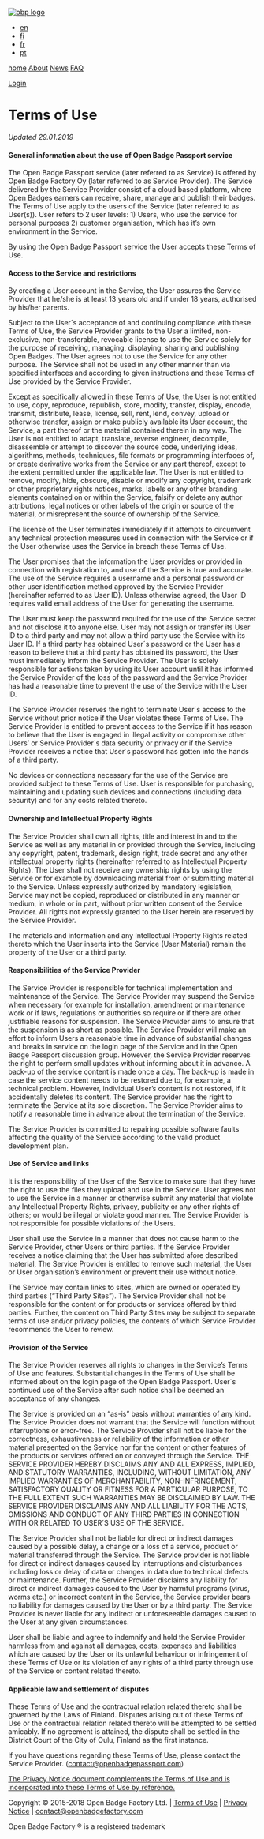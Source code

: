 [![obp logo](/theme/img/logo.png)](https://openbadgepassport.com/ "to index")

[](#)

* [en](https://openbadgepassport.com/terms/)
* [fi](https://openbadgepassport.com/terms-fi/)
* [fr](https://openbadgepassport.com/terms-fr/)
* [pt](https://openbadgepassport.com/terms-pt/)

[home](https://openbadgepassport.com/) [About](https://openbadgepassport.com/about/) [News](https://openbadgepassport.com/news/) [FAQ](https://openbadgepassport.com/faq/)

[Login](https://openbadgepassport.com/app/user/login/en)

Terms of Use
============

_Updated 29.01.2019_

#### **General information about the use of Open Badge Passport service**

The Open Badge Passport service (later referred to as Service) is offered by Open Badge Factory Oy (later referred to as Service Provider). The Service delivered by the Service Provider consist of a cloud based platform, where Open Badges earners can receive, share, manage and publish their badges. The Terms of Use apply to the users of the Service (later referred to as User(s)). User refers to 2 user levels: 1) Users, who use the service for personal purposes 2) customer organisation, which has it’s own environment in the Service.

By using the Open Badge Passport service the User accepts these Terms of Use.

#### **Access to the Service and restrictions**

By creating a User account in the Service, the User assures the Service Provider that he/she is at least 13 years old and if under 18 years, authorised by his/her parents.

Subject to the User´s acceptance of and continuing compliance with these Terms of Use, the Service Provider grants to the User a limited, non-exclusive, non-transferable, revocable license to use the Service solely for the purpose of receiving, managing, displaying, sharing and publishing Open Badges. The User agrees not to use the Service for any other purpose. The Service shall not be used in any other manner than via specified interfaces and according to given instructions and these Terms of Use provided by the Service Provider.

Except as specifically allowed in these Terms of Use, the User is not entitled to use, copy, reproduce, republish, store, modify, transfer, display, encode, transmit, distribute, lease, license, sell, rent, lend, convey, upload or otherwise transfer, assign or make publicly available its User account, the Service, a part thereof or the material contained therein in any way. The User is not entitled to adapt, translate, reverse engineer, decompile, disassemble or attempt to discover the source code, underlying ideas, algorithms, methods, techniques, file formats or programming interfaces of, or create derivative works from the Service or any part thereof, except to the extent permitted under the applicable law. The User is not entitled to remove, modify, hide, obscure, disable or modify any copyright, trademark or other proprietary rights notices, marks, labels or any other branding elements contained on or within the Service, falsify or delete any author attributions, legal notices or other labels of the origin or source of the material, or misrepresent the source of ownership of the Service.

The license of the User terminates immediately if it attempts to circumvent any technical protection measures used in connection with the Service or if the User otherwise uses the Service in breach these Terms of Use.

The User promises that the information the User provides or provided in connection with registration to, and use of the Service is true and accurate. The use of the Service requires a username and a personal password or other user identification method approved by the Service Provider (hereinafter referred to as User ID). Unless otherwise agreed, the User ID requires valid email address of the User for generating the username.

The User must keep the password required for the use of the Service secret and not disclose it to anyone else. User may not assign or transfer its User ID to a third party and may not allow a third party use the Service with its User ID. If a third party has obtained User´s password or the User has a reason to believe that a third party has obtained its password, the User must immediately inform the Service Provider. The User is solely responsible for actions taken by using its User account until it has informed the Service Provider of the loss of the password and the Service Provider has had a reasonable time to prevent the use of the Service with the User ID.

The Service Provider reserves the right to terminate User´s access to the Service without prior notice if the User violates these Terms of Use. The Service Provider is entitled to prevent access to the Service if it has reason to believe that the User is engaged in illegal activity or compromise other Users’ or Service Provider´s data security or privacy or if the Service Provider receives a notice that User´s password has gotten into the hands of a third party.

No devices or connections necessary for the use of the Service are provided subject to these Terms of Use. User is responsible for purchasing, maintaining and updating such devices and connections (including data security) and for any costs related thereto.

#### **Ownership and Intellectual Property Rights**

The Service Provider shall own all rights, title and interest in and to the Service as well as any material in or provided through the Service, including any copyright, patent, trademark, design right, trade secret and any other intellectual property rights (hereinafter referred to as Intellectual Property Rights). The User shall not receive any ownership rights by using the Service or for example by downloading material from or submitting material to the Service. Unless expressly authorized by mandatory legislation, Service may not be copied, reproduced or distributed in any manner or medium, in whole or in part, without prior written consent of the Service Provider. All rights not expressly granted to the User herein are reserved by the Service Provider.

The materials and information and any Intellectual Property Rights related thereto which the User inserts into the Service (User Material) remain the property of the User or a third party.

#### **Responsibilities of the Service Provider**

The Service Provider is responsible for technical implementation and maintenance of the Service. The Service Provider may suspend the Service when necessary for example for installation, amendment or maintenance work or if laws, regulations or authorities so require or if there are other justifiable reasons for suspension. The Service Provider aims to ensure that the suspension is as short as possible. The Service Provider will make an effort to inform Users a reasonable time in advance of substantial changes and breaks in service on the login page of the Service and in the Open Badge Passport discussion group. However, the Service Provider reserves the right to perform small updates without informing about it in advance. A back-up of the service content is made once a day. The back-up is made in case the service content needs to be restored due to, for example, a technical problem. However, individual User’s content is not restored, if it accidentally deletes its content. The Service provider has the right to terminate the Service at its sole discretion. The Service Provider aims to notify a reasonable time in advance about the termination of the Service.

The Service Provider is committed to repairing possible software faults affecting the quality of the Service according to the valid product development plan.

#### **Use of Service and links**

It is the responsibility of the User of the Service to make sure that they have the right to use the files they upload and use in the Service. User agrees not to use the Service in a manner or otherwise submit any material that violate any Intellectual Property Rights, privacy, publicity or any other rights of others; or would be illegal or violate good manner. The Service Provider is not responsible for possible violations of the Users.

User shall use the Service in a manner that does not cause harm to the Service Provider, other Users or third parties. If the Service Provider receives a notice claiming that the User has submitted afore described material, The Service Provider is entitled to remove such material, the User or User organisation’s environment or prevent their use without notice.

The Service may contain links to sites, which are owned or operated by third parties (“Third Party Sites”). The Service Provider shall not be responsible for the content or for products or services offered by third parties. Further, the content on Third Party Sites may be subject to separate terms of use and/or privacy policies, the contents of which Service Provider recommends the User to review.

#### **Provision of the Service**

The Service Provider reserves all rights to changes in the Service’s Terms of Use and features. Substantial changes in the Terms of Use shall be informed about on the login page of the Open Badge Passport. User´s continued use of the Service after such notice shall be deemed an acceptance of any changes.

The Service is provided on an “as-is” basis without warranties of any kind. The Service Provider does not warrant that the Service will function without interruptions or error-free. The Service Provider shall not be liable for the correctness, exhaustiveness or reliability of the information or other material presented on the Service nor for the content or other features of the products or services offered on or conveyed through the Service. THE SERVICE PROVIDER HEREBY DISCLAIMS ANY AND ALL EXPRESS, IMPLIED, AND STATUTORY WARRANTIES, INCLUDING, WITHOUT LIMITATION, ANY IMPLIED WARRANTIES OF MERCHANTABILITY, NON-INFRINGEMENT, SATISFACTORY QUALITY OR FITNESS FOR A PARTICULAR PURPOSE, TO THE FULL EXTENT SUCH WARRANTIES MAY BE DISCLAIMED BY LAW. THE SERVICE PROVIDER DISCLAIMS ANY AND ALL LIABILITY FOR THE ACTS, OMISSIONS AND CONDUCT OF ANY THIRD PARTIES IN CONNECTION WITH OR RELATED TO USER´S USE OF THE SERVICE.

The Service Provider shall not be liable for direct or indirect damages caused by a possible delay, a change or a loss of a service, product or material transferred through the Service. The Service provider is not liable for direct or indirect damages caused by interruptions and disturbances including loss or delay of data or changes in data due to technical defects or maintenance. Further, the Service Provider disclaims any liability for direct or indirect damages caused to the User by harmful programs (virus, worms etc.) or incorrect content in the Service, the Service provider bears no liability for damages caused by the User or by a third party. The Service Provider is never liable for any indirect or unforeseeable damages caused to the User at any given circumstances.

User shall be liable and agree to indemnify and hold the Service Provider harmless from and against all damages, costs, expenses and liabilities which are caused by the User or its unlawful behaviour or infringement of these Terms of Use or its violation of any rights of a third party through use of the Service or content related thereto.

#### **Applicable law and settlement of disputes**

These Terms of Use and the contractual relation related thereto shall be governed by the Laws of Finland. Disputes arising out of these Terms of Use or the contractual relation related thereto will be attempted to be settled amicably. If no agreement is attained, the dispute shall be settled in the District Court of the City of Oulu, Finland as the first instance.

If you have questions regarding these Terms of Use, please contact the Service Provider. (contact@openbadgepassport.com)

[The Privacy Notice document complements the Terms of Use and is incorporated into these Terms of Use by reference.](https://openbadgepassport.com/privacy/)

Copyright © 2015-2018 Open Badge Factory Ltd. | [Terms of Use](https://openbadgepassport.com/terms/) | [Privacy Notice](https://openbadgepassport.com/privacy/) | [contact@openbadgefactory.com](mailto:contact@openbadgefactory.com?Subject=Contact%20request)

Open Badge Factory ® is a registered trademark